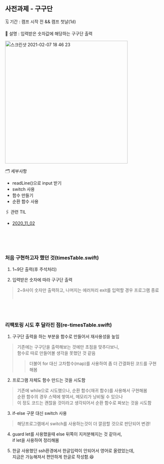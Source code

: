## 사전과제 - 구구단
🗓 기간 : 캠프 시작 전 && 캠프 첫날(1d)

📝 설명 : 입력받은 숫자값에 해당하는 구구단 출력

<img width="400" alt="스크린샷 2021-02-07 18 46 23" src="https://user-images.githubusercontent.com/49546979/107142853-f277ea80-6974-11eb-86b4-91bce51df8ce.png">


🗂 세부사항
- readLine()으로 input 받기
- switch 사용
- 함수 만들기
- 순환 함수 사용

🖇 관련 TIL
- [2020_11_02](https://github.com/lina0322/iOS_yagom_starter_camp/blob/main/TIL/2020_11/2020_11_02.md)

　<br>
   <br>
   <br>
   
### 처음 구현하고자 했던 것(timesTable.swift)

1. 1~9단 출력(후 주석처리)

2. 입력받은 숫자에 따라 구구단 출력
> 2~9사이 숫자만 출력하고, 나머지는 에러처리 exit를 입력할 경우 프로그램 종료
  　<br>
   <br>
   <br>
   
### 리팩토링 시도 후 달라진 점(re-timesTable.swift)

1. 구구단 출력을 하는 부분을 함수로 만들어서 재사용성을 높임
> 기존에는 구구단을 출력해보는 것에만 초점을 맞추다보니,  
함수로 따로 만들어볼 생각을 못했던 것 같음
>> 더불어 for 대신 고차함수(map)를 사용하여 좀 더 간결화된 코드를 구현해봄 

2. 프로그램 자체도 함수 만드는 것을 시도함
> 기존에 while으로 시도했으나, 순환 함수(재귀 함수)를 사용해서 구현해봄  
순환 함수의 경우 스택에 쌓여서, 메모리가 낭비될 수 있으나  
이 정도 코드는 괜찮을 것이라고 생각되어서 순환 함수로 짜보는 것을 시도함

3. if-else 구문 대신 switch 사용
> 해당프로그램에서 switch를 사용하는것이 더 깔끔할 것으로 판단되어 변경!

4. guard let를 사용했을때 else 뒤쪽이 지저분해지는 것 같아서,  
if let을 사용하여 정리해봄

5. 한글
사용했던 ssh환경에서 한글입력이 안되어서 영어로 올렸었는데,  
지금은 가능해져서 편안하게 한글로 작성함.😆

